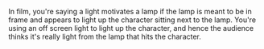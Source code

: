 In film, you're saying a light motivates a lamp if the lamp is meant to be in frame and appears to light up the character sitting next to the lamp. You're using an off screen light to light up the character, and hence the audience thinks it's really light from the lamp that hits the character.
